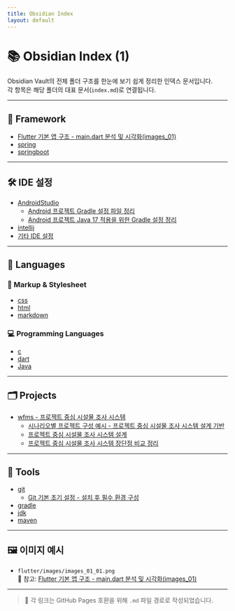 ```yaml
---
title: Obsidian Index
layout: default
---
```


# 📚 Obsidian Index (1)

Obsidian Vault의 전체 폴더 구조를 한눈에 보기 쉽게 정리한 인덱스 문서입니다.  
각 항목은 해당 폴더의 대표 문서(`index.md`)로 연결됩니다.

---

## 🧱 Framework

- [Flutter 기본 앱 구조 - main.dart 분석 및 시각화(images_01)](framework/flutter/images/Flutter%20기본%20앱%20구조%20-%20main.dart%20분석%20및%20시각화(images_01).md)
- [spring](framework/spring/index.md)
- [springboot](framework/springboot/index.md)

---

## 🛠 IDE 설정

- [AndroidStudio](ide/AndroidStudio/index.md)
  - [Android 프로젝트 Gradle 설정 파일 정리](ide/AndroidStudio/Android%20프로젝트%20Gradle%20설정%20파일%20정리.md)
  - [Android 프로젝트 Java 17 적용을 위한 Gradle 설정 정리](ide/AndroidStudio/Android%20프로젝트%20Java%2017%20적용을%20위한%20Gradle%20설정%20정리.md)
- [intellij](ide/intellij/index.md)
- [기타 IDE 설정](ide/ide/index.md)

---

## 🧬 Languages

### 📄 Markup & Stylesheet

- [css](languages/Markup%20&%20Stylesheet/css/index.md)
- [html](languages/Markup%20&%20Stylesheet/html/index.md)
- [markdown](languages/Markup%20&%20Stylesheet/markdown/index.md)

### 💻 Programming Languages

- [c](languages/programming/c/index.md)
- [dart](languages/programming/dart/index.md)
- [Java](languages/programming/Java/index.md)

---

## 🗂 Projects

- [wfms - 프로젝트 중심 시설물 조사 시스템](projects/wfms/index.md)
  - [시나리오별 프로젝트 구성 예시 - 프로젝트 중심 시설물 조사 시스템 설계 기반](projects/wfms/시나리오별%20프로젝트%20구성%20예시%20-%20프로젝트%20중심%20시설물%20조사%20시스템%20설계%20기반.md)
  - [프로젝트 중심 시설물 조사 시스템 설계](projects/wfms/프로젝트%20중심%20시설물%20조사%20시스템%20설계.md)
  - [프로젝트 중심 시설물 조사 시스템 장단점 비교 정리](projects/wfms/프로젝트%20중심%20시설물%20조사%20시스템%20장단점%20비교%20정리.md)

---

## 🔧 Tools

- [git](tools/git/index.md)
  - [Git 기본 초기 설정 - 설치 후 필수 환경 구성](tools/git/Git%20기본%20초기%20설정%20-%20설치%20후%20필수%20환경%20구성.md)
- [gradle](tools/gradle/index.md)
- [jdk](tools/jdk/index.md)
- [maven](tools/maven/index.md)

---

## 🖼 이미지 예시

- `flutter/images/images_01_01.png`  
  📌 참고: [Flutter 기본 앱 구조 - main.dart 분석 및 시각화(images_01)](framework/flutter/images/Flutter%20기본%20앱%20구조%20-%20main.dart%20분석%20및%20시각화(images_01).md)

---

> 📎 각 링크는 GitHub Pages 호환을 위해 `.md` 파일 경로로 작성되었습니다.
